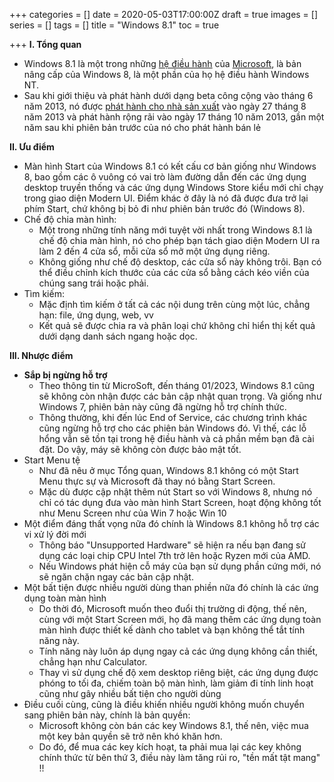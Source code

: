+++
categories = []
date = 2020-05-03T17:00:00Z
draft = true
images = []
series = []
tags = []
title = "Windows 8.1"
toc = true

+++
**I. Tổng quan**

* Windows 8.1 là một trong những [hệ điều hành](https://vi.wikipedia.org/wiki/H%E1%BB%87_%C4%91i%E1%BB%81u_h%C3%A0nh) của [Microsoft](https://vi.wikipedia.org/wiki/Microsoft), là bản nâng cấp của Windows 8, là một phần của họ hệ điều hành Windows NT.
* Sau khi giới thiệu và phát hành dưới dạng beta công cộng vào tháng 6 năm 2013, nó được [phát hành cho nhà sản xuất](https://vi.wikipedia.org/wiki/V%C3%B2ng_%C4%91%E1%BB%9Di_ph%C3%A1t_h%C3%A0nh_ph%E1%BA%A7n_m%E1%BB%81m#RTM) vào ngày 27 tháng 8 năm 2013 và phát hành rộng rãi vào ngày 17 tháng 10 năm 2013, gần một năm sau khi phiên bản trước của nó cho phát hành bán lẻ

**II. Ưu điểm**

* Màn hình Start của Windows 8.1 có kết cấu cơ bản giống như Windows 8, bao gồm các ô vuông có vai trò làm đường dẫn đến các ứng dụng desktop truyền thống và các ứng dụng Windows Store kiểu mới chỉ chạy trong giao diện Modern UI. Điểm khác ở đây là nó đã được đưa trở lại phím Start, chứ không bị bỏ đi như phiên bản trước đó (Windows 8).
* Chế độ chia màn hình:
  * Một trong những tính năng mới tuyệt vời nhất trong Windows 8.1 là chế độ chia màn hình, nó cho phép bạn tách giao diện Modern UI ra làm 2 đến 4 cửa sổ, mỗi cửa sổ mở một ứng dụng riêng.
  * Không giống như chế độ desktop, các cửa sổ này không trôi. Bạn có thể điều chỉnh kích thước của các cửa sổ bằng cách kéo viền của chúng sang trái hoặc phải.
* Tìm kiếm:
  * Mặc định tìm kiếm ở tất cả các nội dung trên cùng một lúc, chẳng hạn: file, ứng dụng, web, vv
  * Kết quả sẽ được chia ra và phân loại chứ không chỉ hiển thị kết quả dưới dạng danh sách ngang hoặc dọc.

**III. Nhược điểm**

* **Sắp bị ngừng hỗ trợ**
  * Theo thông tin từ MicroSoft, đến tháng 01/2023, Windows 8.1 cũng sẽ không còn nhận được các bản cập nhật quan trọng. Và giống như Windows 7, phiên bản này cũng đã ngừng hỗ trợ chính thức.
  * Thông thường, khi đến lúc End of Service, các chương trình khác cũng ngừng hỗ trợ cho các phiên bản Windows đó. Vì thế, các lỗ hổng vẫn sẽ tồn tại trong hệ điều hành và cả phần mềm bạn đã cài đặt. Do vậy, máy sẽ không còn được bảo mật tốt.
* Start Menu tệ
  * Như đã nêu ở mục Tổng quan, Windows 8.1 không có một Start Menu thực sự và Microsoft đã thay nó bằng Start Screen.
  * Mặc dù được cập nhật thêm nút Start so với Windows 8, nhưng nó chỉ có tác dụng đưa vào màn hình Start Screen, hoạt động không tốt như Menu Screen như của Win 7 hoặc Win 10
* Một điểm đáng thất vọng nữa đó chính là Windows 8.1 không hỗ trợ các vi xử lý đời mới
  * Thông báo "Unsupported Hardware" sẽ hiện ra nếu bạn đang sử dụng các loại chip CPU Intel 7th trở lên hoặc Ryzen mới của AMD.
  * Nếu Windows phát hiện cỗ máy của bạn sử dụng phần cứng mới, nó sẽ ngăn chặn ngay các bản cập nhật.
* Một bất tiện được nhiều người dùng than phiền nữa đó chính là các ứng dụng toàn màn hình
  * Do thời đó, Microsoft muốn theo đuổi thị trường di động, thế nên, cùng với một Start Screen mới, họ đã mang thêm các ứng dụng toàn màn hình được thiết kế dành cho tablet và bạn không thể tắt tính năng này.
  * Tính năng này luôn áp dụng ngay cả các ứng dụng không cần thiết, chẳng hạn như Calculator.
  * Thay vì sử dụng chế độ xem desktop riêng biệt, các ứng dụng được phóng to tối đa, chiếm toàn bộ màn hình, làm giảm đi tính linh hoạt cũng như gây nhiều bất tiện cho người dùng
* Điều cuối cùng, cũng là điều khiến nhiều người không muốn chuyển sang phiên bản này, chính là bản quyền:
  * Microsoft không còn bán các key Windows 8.1, thế nên, việc mua một key bản quyền sẽ trở nên khó khăn hơn.
  * Do đó, để mua các key kích hoạt, ta phải mua lại các key không chính thức từ bên thứ 3, điều này làm tăng rủi ro, "tền mất tật mang" !!